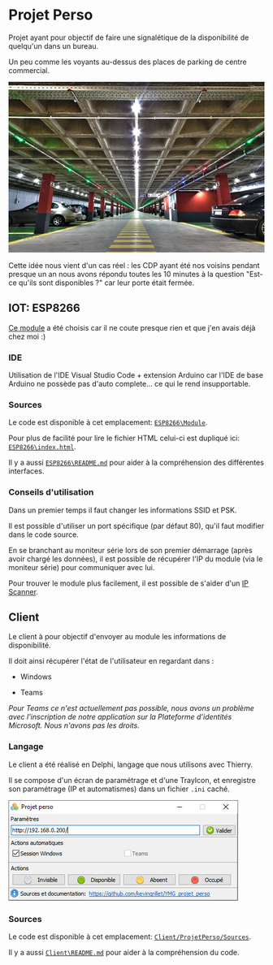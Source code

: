 # Projet Perso

Projet ayant pour objectif de faire une signalétique de la disponibilité de quelqu'un dans un bureau.

Un peu comme les voyants au-dessus des places de parking de centre commercial.

![](https://raw.githubusercontent.com/kevingrillet/YMG_projet_perso/master/Documentation/Parking.jpg)

Cette idée nous vient d'un cas réel : les CDP ayant été nos voisins pendant presque un an nous avons répondu toutes les 10 minutes à la question "Est-ce qu'ils sont disponibles ?" car leur porte était fermée.

## IOT: ESP8266

[Ce module](<https://www.amazon.fr/gp/product/B0754W6Z2F/>) a été choisis car il ne coute presque rien et que j'en avais déjà chez moi :)

### IDE

Utilisation de l'IDE Visual Studio Code + extension Arduino car l'IDE de base Arduino ne possède pas d'auto complete... ce qui le rend insupportable.

### Sources

Le code est disponible à cet emplacement:  [```ESP8266\Module```](<https://github.com/kevingrillet/YMG_projet_perso/tree/master/ESP8266/module>).

Pour plus de facilité pour lire le fichier HTML celui-ci est dupliqué ici: [```ESP8266\index.html```](<https://github.com/kevingrillet/YMG_projet_perso/blob/master/ESP8266/index.html>).

Il y a aussi [```ESP8266\README.md```](<https://github.com/kevingrillet/YMG_projet_perso/tree/master/ESP8266/>) pour aider à la compréhension des différentes interfaces.

### Conseils d'utilisation

Dans un premier temps il faut changer les informations SSID et PSK.

Il est possible d'utiliser un port spécifique (par défaut 80), qu'il faut modifier dans le code source.

En se branchant au moniteur série lors de son premier démarrage (après avoir chargé les données), il est possible de récupérer l'IP du module (via le moniteur série) pour communiquer avec lui.

Pour trouver le module plus facilement, il est possible de s'aider d'un [IP Scanner](<https://www.advanced-ip-scanner.com/>).

## Client

Le client à pour objectif d'envoyer au module les informations de disponibilité.

Il doit ainsi récupérer l'état de l'utilisateur en regardant dans :

- Windows

- Teams

_Pour Teams ce n'est actuellement pas possible, nous avons un problème avec l'inscription de notre application sur la Plateforme d’identités Microsoft. Nous n'avons pas les droits._

### Langage

Le client a été réalisé en Delphi, langage que nous utilisons avec Thierry.

Il se compose d'un écran de paramétrage et d'une TrayIcon, et enregistre son paramétrage (IP et automatismes) dans un fichier ```.ini``` caché.

![](https://raw.githubusercontent.com/kevingrillet/YMG_projet_perso/master/Client/R&D/ProjetPerso-Client.png)

### Sources

Le code est disponible à cet emplacement:  [```Client/ProjetPerso/Sources```](<https://github.com/kevingrillet/YMG_projet_perso/tree/master/Client/ProjetPerso/Sources>).

Il y a aussi [```Client\README.md```](<https://github.com/kevingrillet/YMG_projet_perso/tree/master/Client/>) pour aider à la compréhension du code.
